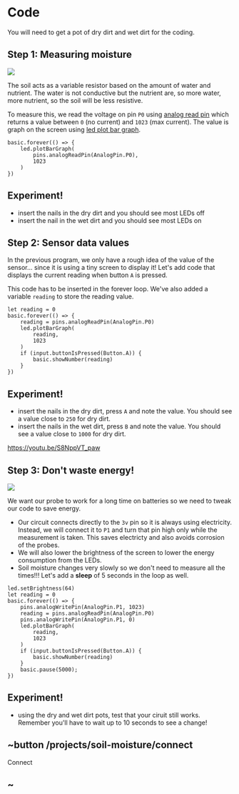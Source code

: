 # Code

You will need to get a pot of dry dirt and wet dirt for the coding.

## Step 1: Measuring moisture

![](/static/mb/projects/soil-moisture/nailsv3.jpg)

The soil acts as a variable resistor based on the amount of water and nutrient. 
The water is not conductive but the nutrient are, so more water, more nutrient, so the soil will be less resistive.

To measure this, we read the voltage on pin ``P0`` using [analog read pin](/reference/pins/analog-read-pin)
which returns a value between ``0`` (no current) and ``1023`` (max current). The value is graph on the screen
using [led plot bar graph](/reference/led/plot-bar-graph).

```blocks
basic.forever(() => {
    led.plotBarGraph(
        pins.analogReadPin(AnalogPin.P0),
        1023
    )
})
```

## Experiment!

* insert the nails in the dry dirt and you should see most LEDs off
* insert the nail in the wet dirt and you should see most LEDs on

## Step 2: Sensor data values

In the previous program, we only have a rough idea of the value of the sensor... since it is using a tiny screen
to display it! Let's add code that displays the current reading when button ``A`` is pressed.

This code has to be inserted in the forever loop. We've also added a variable ``reading`` to store the reading value.

```blocks
let reading = 0
basic.forever(() => {
    reading = pins.analogReadPin(AnalogPin.P0)
    led.plotBarGraph(
        reading,
        1023
    )
    if (input.buttonIsPressed(Button.A)) {
        basic.showNumber(reading)
    }
})
```

## Experiment!

* insert the nails in the dry dirt, press ``A`` and note the value. You should see a value close to ``250``
for dry dirt.
* insert the nails in the wet dirt, press ``B`` and note the value. You should see a value close to ``1000``
for dry dirt.

https://youtu.be/S8NppVT_paw

## Step 3: Don't waste energy!

![](/static/mb/projects/soil-moisture/nailsp1.jpg)

We want our probe to work for a long time on batteries so we need to tweak our code to save energy.

* Our circuit connects directly to the ``3v`` pin so it is always using electricity. Instead, 
we will connect it to ``P1`` and turn that pin high only while the measurement is taken.
This saves electricty and also avoids corrosion of the probes.
* We will also lower the brightness of the screen to lower the energy consumption from the LEDs.
* Soil moisture changes very slowly so we don't need to measure all the times!!! Let's add a **sleep** of 5 seconds in the loop as well.

```blocks
led.setBrightness(64)
let reading = 0
basic.forever(() => {
    pins.analogWritePin(AnalogPin.P1, 1023)
    reading = pins.analogReadPin(AnalogPin.P0)
    pins.analogWritePin(AnalogPin.P1, 0)
    led.plotBarGraph(
        reading,
        1023
    )
    if (input.buttonIsPressed(Button.A)) {
        basic.showNumber(reading)
    }
    basic.pause(5000);
})
```

## Experiment!

* using the dry and wet dirt pots, test that your ciruit still works. Remember you'll have to wait up to 10 seconds to see a change!

## ~button /projects/soil-moisture/connect

Connect

## ~